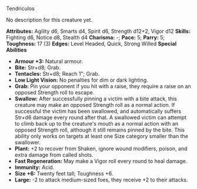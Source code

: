 Tendriculos

No description for this creature yet.

**Attributes:** Agility d6, Smarts d4, Spirit d6, Strength d12+2, Vigor
d12
**Skills:** Fighting d6, Notice d8, Stealth d4
**Charisma:** -; **Pace:** 5; **Parry:** 5; **Toughness:** 17 (3)
**Edges:** Level Headed, Quick, Strong Willed
**Special Abilities**
- **Armour +3:** Natural armour.
- **Bite:** Str+d8; Grab.
- **Tentacles:** Str+d8; Reach 1"; Grab.
- **Low Light Vision:** No penalties for dim or dark lighting.
- **Grab:** Pin your opponent if you hit with a raise, they require a
raise on an opposed Strength roll to escape.
- **Swallow:** After successfully pinning a victim with a bite attack,
this creature may make an opposed Strength roll as a normal action. If
successful the victim has been swallowed, and automatically suffers
Str+d6 damage every round after that. A swallowed victim can attempt to
climb back up to the creature's mouth as a normal action with an
opposed Strength roll, although it still remains pinned by the bite.
This ability only works on targets at least one Size category smaller
than the swallower.
- **Plant:** +2 to recover from Shaken, ignore wound modifiers, poison,
and extra damage from called shots.
- **Fast Regeneration:** May make a Vigor roll every round to heal
damage.
- **Immunity:** Acid.
- **Size +6:** Twenty feet tall; Toughness +6.
- **Large:** -2 to attack medium-sized foes, they receive +2 to their
attacks.

